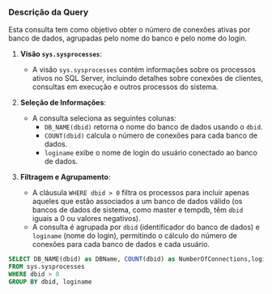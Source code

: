 ### Descrição da Query

Esta consulta tem como objetivo obter o número de conexões ativas por banco de dados, agrupadas pelo nome do banco e pelo nome do login.

1. **Visão `sys.sysprocesses`**:
   - A visão `sys.sysprocesses` contém informações sobre os processos ativos no SQL Server, incluindo detalhes sobre conexões de clientes, consultas em execução e outros processos do sistema.

2. **Seleção de Informações**:
   - A consulta seleciona as seguintes colunas:
     - `DB_NAME(dbid)` retorna o nome do banco de dados usando o `dbid`.
     - `COUNT(dbid)` calcula o número de conexões para cada banco de dados.
     - `loginame` exibe o nome de login do usuário conectado ao banco de dados.

3. **Filtragem e Agrupamento**:
   - A cláusula `WHERE dbid > 0` filtra os processos para incluir apenas aqueles que estão associados a um banco de dados válido (os bancos de dados de sistema, como master e tempdb, têm `dbid` iguais a 0 ou valores negativos).
   - A consulta é agrupada por `dbid` (identificador do banco de dados) e `loginame` (nome do login), permitindo o cálculo do número de conexões para cada banco de dados e cada usuário.

```SQL
SELECT DB_NAME(dbid) as DBName, COUNT(dbid) as NumberOfConnections,loginame as LoginName
FROM sys.sysprocesses
WHERE dbid > 0
GROUP BY dbid, loginame
```